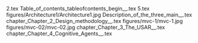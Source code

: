 2.tex
Table_of_contents_tableofcontents_begin__.tex
5.tex
figures/Architecture1/Architecture1.jpg
Description_of_the_three_main__.tex
chapter_Chapter_2_Design_methodology__.tex
figures/mvc-1/mvc-1.jpg
figures/mvc-02/mvc-02.jpg
chapter_Chapter_3_The_USAR__.tex
chapter_Chapter_4_Cognitive_Agents__.tex